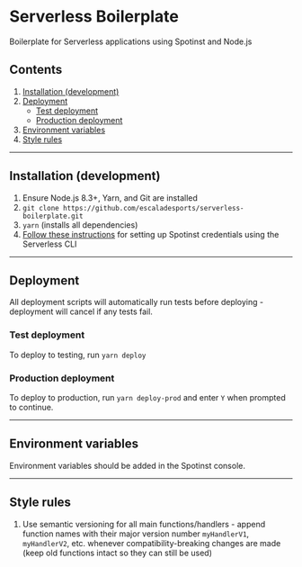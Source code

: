 # Serverless Boilerplate

Boilerplate for Serverless applications using Spotinst and Node.js

## Contents
1. [Installation (development)](#installation-development)
2. [Deployment](#deployment)
    - [Test deployment](#test-deployment)
    - [Production deployment](#production-deployment)
3. [Environment variables](#environment-variables)
4. [Style rules](#style-rules)

------

## Installation (development)

1. Ensure Node.js 8.3+, Yarn, and Git are installed
2. `git clone https://github.com/escaladesports/serverless-boilerplate.git`
3. `yarn` (installs all dependencies)
4. [Follow these instructions](https://help.spotinst.com/hc/en-us/articles/115005396809-Set-Up-Local-Machine-for-Spotinst-Serverless) for setting up Spotinst credentials using the Serverless CLI

------

## Deployment

All deployment scripts will automatically run tests before deploying - deployment will cancel if any tests fail.

### Test deployment

To deploy to testing, run `yarn deploy`

### Production deployment

To deploy to production, run `yarn deploy-prod` and enter `Y` when prompted to continue.

------

## Environment variables

Environment variables should be added in the Spotinst console.

------

## Style rules

1. Use semantic versioning for all main functions/handlers - append function names with their major version number `myHandlerV1`, `myHandlerV2`, etc. whenever compatibility-breaking changes are made (keep old functions intact so they can still be used)